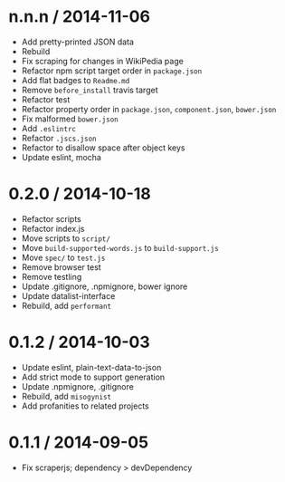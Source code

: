 
n.n.n / 2014-11-06
==================

 * Add pretty-printed JSON data
 * Rebuild
 * Fix scraping for changes in WikiPedia page
 * Refactor npm script target order in `package.json`
 * Add flat badges to `Readme.md`
 * Remove `before_install` travis target
 * Refactor test
 * Refactor property order in `package.json`, `component.json`, `bower.json`
 * Fix malformed `bower.json`
 * Add `.eslintrc`
 * Refactor `.jscs.json`
 * Refactor to disallow space after object keys
 * Update eslint, mocha

0.2.0 / 2014-10-18
==================

 * Refactor scripts
 * Refactor index.js
 * Move scripts to `script/`
 * Move `build-supported-words.js` to `build-support.js`
 * Move `spec/` to `test.js`
 * Remove browser test
 * Remove testling
 * Update .gitignore, .npmignore, bower ignore
 * Update datalist-interface
 * Rebuild, add `performant`

0.1.2 / 2014-10-03
==================

 * Update eslint, plain-text-data-to-json
 * Add strict mode to support generation
 * Update .npmignore, .gitignore
 * Rebuild, add `misogynist`
 * Add profanities to related projects

0.1.1 / 2014-09-05
==================

 * Fix scraperjs; dependency > devDependency

